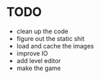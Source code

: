 # TODO

- clean up the code
- figure out the static shit
- load and cache the images
- improve IO
- add level editor
- make the game